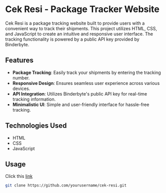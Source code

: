 # Cek Resi - Package Tracker Website

Cek Resi is a package tracking website built to provide users with a convenient way to track their shipments. This project utilizes HTML, CSS, and JavaScript to create an intuitive and responsive user interface. The tracking functionality is powered by a public API key provided by Binderbyte.

## Features
- **Package Tracking**: Easily track your shipments by entering the tracking number.
- **Responsive Design**: Ensures seamless user experience across various devices.
- **API Integration**: Utilizes Binderbyte's public API key for real-time tracking information.
- **Minimalistic UI**: Simple and user-friendly interface for hassle-free tracking.

## Technologies Used
- HTML
- CSS
- JavaScript

## Usage
Click this [link](https://gnatnib.github.io/)

```bash
git clone https://github.com/yourusername/cek-resi.git
